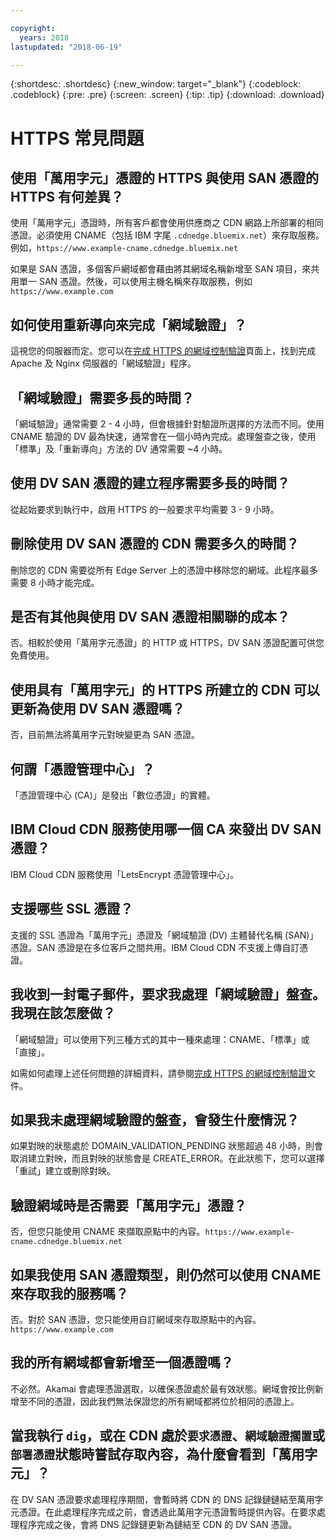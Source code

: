 ```yaml
---

copyright:
  years: 2018
lastupdated: "2018-06-19"

---
```


{:shortdesc: .shortdesc}
{:new_window: target="_blank"}
{:codeblock: .codeblock}
{:pre: .pre}
{:screen: .screen}
{:tip: .tip}
{:download: .download}

# HTTPS 常見問題

## 使用「萬用字元」憑證的 HTTPS 與使用 SAN 憑證的 HTTPS 有何差異？

使用「萬用字元」憑證時，所有客戶都會使用供應商之 CDN 網路上所部署的相同憑證。必須使用 CNAME（包括 IBM 字尾 `.cdnedge.bluemix.net`）來存取服務。例如，`https://www.example-cname.cdnedge.bluemix.net`

如果是 SAN 憑證，多個客戶網域都會藉由將其網域名稱新增至 SAN 項目，來共用單一 SAN 憑證。然後，可以使用主機名稱來存取服務，例如 `https://www.example.com`

## 如何使用重新導向來完成「網域驗證」？

這視您的伺服器而定。您可以在[完成 HTTPS 的網域控制驗證](how-to-https.html#redirect-)頁面上，找到完成 Apache 及 Nginx 伺服器的「網域驗證」程序。

## 「網域驗證」需要多長的時間？

「網域驗證」通常需要 2 - 4 小時，但會根據針對驗證所選擇的方法而不同。使用 CNAME 驗證的 DV 最為快速，通常會在一個小時內完成。處理盤查之後，使用「標準」及「重新導向」方法的 DV 通常需要 ~4 小時。

## 使用 DV SAN 憑證的建立程序需要多長的時間？

從起始要求到執行中，啟用 HTTPS 的一般要求平均需要 3 - 9 小時。

## 刪除使用 DV SAN 憑證的 CDN 需要多久的時間？

刪除您的 CDN 需要從所有 Edge Server 上的憑證中移除您的網域。此程序最多需要 8 小時才能完成。

## 是否有其他與使用 DV SAN 憑證相關聯的成本？

否。相較於使用「萬用字元憑證」的 HTTP 或 HTTPS，DV SAN 憑證配置可供您免費使用。

## 使用具有「萬用字元」的 HTTPS 所建立的 CDN 可以更新為使用 DV SAN 憑證嗎？

否，目前無法將萬用字元對映變更為 SAN 憑證。

## 何謂「憑證管理中心」？

「憑證管理中心 (CA)」是發出「數位憑證」的實體。

## IBM Cloud CDN 服務使用哪一個 CA 來發出 DV SAN 憑證？

IBM Cloud CDN 服務使用「LetsEncrypt 憑證管理中心」。

## 支援哪些 SSL 憑證？

支援的 SSL 憑證為「萬用字元」憑證及「網域驗證 (DV) 主體替代名稱 (SAN)」憑證。SAN 憑證是在多位客戶之間共用。IBM Cloud CDN 不支援上傳自訂憑證。

## 我收到一封電子郵件，要求我處理「網域驗證」盤查。我現在該怎麼做？

「網域驗證」可以使用下列三種方式的其中一種來處理：CNAME、「標準」或「直接」。

如需如何處理上述任何問題的詳細資料，請參閱[完成 HTTPS 的網域控制驗證](how-to-https.html#how-to-https.html#initial-steps-to-domain-control-validation)文件。

## 如果我未處理網域驗證的盤查，會發生什麼情況？

如果對映的狀態處於 DOMAIN_VALIDATION_PENDING 狀態超過 48 小時，則會取消建立對映，而且對映的狀態會是 CREATE_ERROR。在此狀態下，您可以選擇「重試」建立或刪除對映。

## 驗證網域時是否需要「萬用字元」憑證？

否，但您只能使用 CNAME 來擷取原點中的內容。`https://www.example-cname.cdnedge.bluemix.net`

## 如果我使用 SAN 憑證類型，則仍然可以使用 CNAME 來存取我的服務嗎？

否。對於 SAN 憑證，您只能使用自訂網域來存取原點中的內容。`https://www.example.com`

## 我的所有網域都會新增至一個憑證嗎？

不必然。Akamai 會處理憑證選取，以確保憑證處於最有效狀態。網域會按比例新增至不同的憑證，因此我們無法保證您的所有網域都將位於相同的憑證上。

## 當我執行 `dig`，或在 CDN 處於`要求憑證`、`網域驗證擱置`或`部署憑證`狀態時嘗試存取內容，為什麼會看到「萬用字元」？

在 DV SAN 憑證要求處理程序期間，會暫時將 CDN 的 DNS 記錄鏈鏈結至萬用字元憑證。在此處理程序完成之前，會透過此萬用字元憑證暫時提供內容。在要求處理程序完成之後，會將 DNS 記錄鏈更新為鏈結至 CDN 的 DV SAN 憑證。
